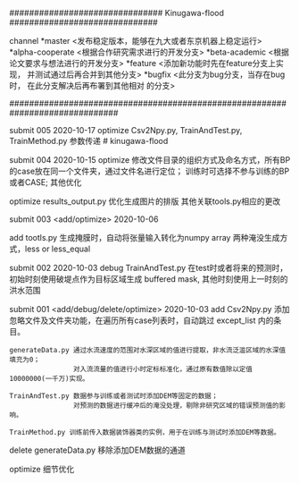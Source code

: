 ############################### Kinugawa-flood ##############################

channel
    *master                     <发布稳定版本，能够在九大或者东京机器上稳定运行>
    *alpha-cooperate            <根据合作研究需求进行的开发分支>
    *beta-academic              <根据论文要求与想法进行的开发分支>
    *feature                    <添加新功能时先在feature分支上实现，
                                 并测试通过后再合并到其他分支>
    *bugfix                     <此分支为bug分支，当存在bug时，
                                 在此分支解决后再布署到其他相对
                                 的分支>

##############################################################################

submit 005 <optimize>
2020-10-17
    optimize
    Csv2Npy.py, TrainAndTest.py, TrainMethod.py 参数传递
    # kinugawa-flood

submit 004 <optimize>
2020-10-15
    optimize 
        修改文件目录的组织方式及命名方式，所有BP的case放在同一个文件夹，通过文件名进行定位；
        训练时可选择不参与训练的BP或者CASE;
        其他优化

optimize
    results_output.py 优化生成图片的排版
     其他关联tools.py相应的更改

submit 003 <add/optimize>
2020-10-06 

add 
    tootls.py 生成掩膜时，自动将张量输入转化为numpy array
                两种淹没生成方式，less or less_equal

submit 002 <debug>
2020-10-03 
debug 
    TrainAndTest.py 在test时或者将来的预测时，初始时刻使用破堤点作为目标区域生成 buffered mask, 其他时刻使用上一时刻的洪水范围

submit 001 <add/debug/delete/optimize>
2020-10-03 
add
    Csv2Npy.py 添加忽略文件及文件夹功能，在遍历所有case列表时，自动跳过 except_list 内的条目。

    generateData.py 通过水流速度的范围对水深区域的值进行提取，非水流泛滥区域的水深值填充为0；
                    对入流流量的值进行小时定标标准化，通过原有数值除以定值10000000(一千万)实现。

    TrainAndTest.py 数据参与训练或者测试时添加DEM等固定的数据；
                    对预测的数据进行缓冲后的淹没处理，剔除非研究区域的错误预测值的影响。

    TrainMethod.py 训练前传入数据装饰器类的实例，用于在训练与测试时添加DEM等数据。

delete
    generateData.py 移除添加DEM数据的通道

optimize 
    细节优化
